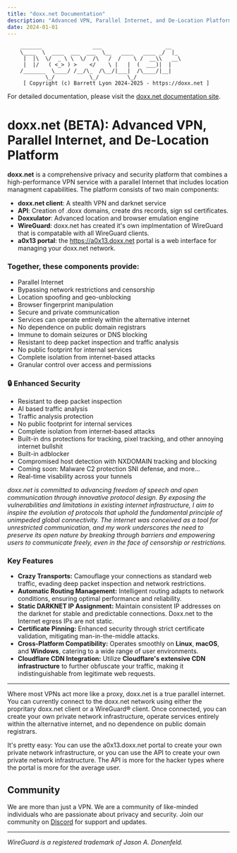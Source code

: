 ```yaml
---
title: "doxx.net Documentation"
description: "Advanced VPN, Parallel Internet, and De-Location Platform"
date: 2024-01-01
---
```

```
    _______                ___                    __   
    \____  \  ____  ___  ___  \__   ____   ____ _/  |_ 
     |  |\  \/  _ \ \  \/  /\   /  /    \ /  __\\   __\
     |  |/   ( <_> ) >    </    \ |   |  (  ___)|  |  
    /_______  \____/ /__/\_  /\__/|___|  /\____/|__|  
            \_/           \_/         \_/               
     [ Copyright (c) Barrett Lyon 2024-2025 - https://doxx.net ]
```

For detailed documentation, please visit the [doxx.net documentation site](https://docs.doxx.net).

# **doxx.net (BETA): Advanced VPN, Parallel Internet, and De-Location Platform**

**doxx.net** is a comprehensive privacy and security platform that combines a high-performance VPN service with a parallel Internet that includes location managment capabilities. The platform consists of two main components:
- **doxx.net client**: A stealth VPN and darknet service
- **API**: Creation of .doxx domains, create dns records, sign ssl certificates. 
- **Doxxulator**: Advanced location and browser emulation engine
- **WireGuard**: doxx.net has created it's own implmentation of WireGuard that is compatable with all WireGuard clients. 
- **a0x13 portal**: the https://a0x13.doxx.net portal is a web interface for managing your doxx.net network. 

### Together, these components provide:
- Parallel Internet
- Bypassing network restrictions and censorship
- Location spoofing and geo-unblocking
- Browser fingerprint manipulation
- Secure and private communication
- Services can operate entirely within the alternative internet
- No dependence on public domain registrars
- Immune to domain seizures or DNS blocking
- Resistant to deep packet inspection and traffic analysis
- No public footprint for internal services
- Complete isolation from internet-based attacks
- Granular control over access and permissions

### 🔒 Enhanced Security
- Resistant to deep packet inspection
- AI based traffic analysis 
- Traffic analysis protection
- No public footprint for internal services
- Complete isolation from internet-based attacks
- Built-in dns protections for tracking, pixel tracking, and other annoying internet bullshit
- Built-in adblocker
- Compromised host detection with NXDOMAIN tracking and blocking
- Coming soon: Malware C2 protection SNI defense, and more... 
- Real-time visability across your tunnels 

*doxx.net is committed to advancing freedom of speech and open communication through innovative protocol design. By exposing the vulnerabilities and limitations in existing internet infrastructure, I aim to inspire the evolution of protocols that uphold the fundamental principle of unimpeded global connectivity. The internet was conceived as a tool for unrestricted communication, and my work underscores the need to preserve its open nature by breaking through barriers and empowering users to communicate freely, even in the face of censorship or restrictions.*


### **Key Features**
- **Crazy Transports:** Camouflage your connections as standard web traffic, evading deep packet inspection and network restrictions.  
- **Automatic Routing Management:** Intelligent routing adapts to network conditions, ensuring optimal performance and reliability.  
- **Static DARKNET IP Assignment:** Maintain consistent IP addresses on the darknet for stable and predictable connections. Doxx.net to the Internet egress IPs are not static.  
- **Certificate Pinning:** Enhanced security through strict certificate validation, mitigating man-in-the-middle attacks.  
- **Cross-Platform Compatibility:** Operates smoothly on **Linux**, **macOS**, and **Windows**, catering to a wide range of user environments.  
- **Cloudflare CDN Integration:** Utilize **Cloudflare's extensive CDN infrastructure** to further obfuscate your traffic, making it indistinguishable from legitimate web requests.  
---

Where most VPNs act more like a proxy, doxx.net is a true parallel internet. You can currently connect to the doxx.net network using either the propritary doxx.net client or a WireGuard® client. Once connected, you can create your own private network infrastructure, operate services entirely within the alternative internet, and no dependence on public domain registrars.

It's pretty easy: You can use the a0x13.doxx.net portal to create your own private network infrastructure, or you can use the API to create your own private network infrastructure. The API is more for the hacker types where the portal is more for the average user.


## Community

We are more than just a VPN. We are a community of like-minded individuals who are passionate about privacy and security. Join our community on [Discord](https://discord.gg/Gr9rByrEzZ) for support and updates.

---

*WireGuard is a registered trademark of Jason A. Donenfeld.* 